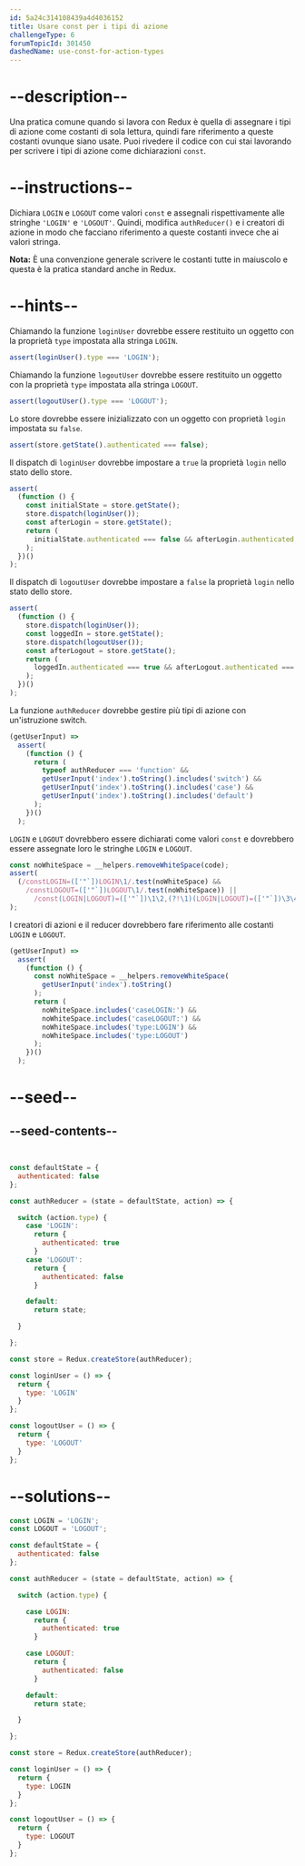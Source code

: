 ```yaml
---
id: 5a24c314108439a4d4036152
title: Usare const per i tipi di azione
challengeType: 6
forumTopicId: 301450
dashedName: use-const-for-action-types
---
```


# --description--

Una pratica comune quando si lavora con Redux è quella di assegnare i tipi di azione come costanti di sola lettura, quindi fare riferimento a queste costanti ovunque siano usate. Puoi rivedere il codice con cui stai lavorando per scrivere i tipi di azione come dichiarazioni `const`.

# --instructions--

Dichiara `LOGIN` e `LOGOUT` come valori `const` e assegnali rispettivamente alle stringhe `'LOGIN'` e `'LOGOUT'`. Quindi, modifica `authReducer()` e i creatori di azione in modo che facciano riferimento a queste costanti invece che ai valori stringa.

**Nota:** È una convenzione generale scrivere le costanti tutte in maiuscolo e questa è la pratica standard anche in Redux.

# --hints--

Chiamando la funzione `loginUser` dovrebbe essere restituito un oggetto con la proprietà `type` impostata alla stringa `LOGIN`.

```js
assert(loginUser().type === 'LOGIN');
```

Chiamando la funzione `logoutUser` dovrebbe essere restituito un oggetto con la proprietà `type` impostata alla stringa `LOGOUT`.

```js
assert(logoutUser().type === 'LOGOUT');
```

Lo store dovrebbe essere inizializzato con un oggetto con proprietà `login` impostata su `false`.

```js
assert(store.getState().authenticated === false);
```

Il dispatch di `loginUser` dovrebbe impostare a `true` la proprietà `login` nello stato dello store.

```js
assert(
  (function () {
    const initialState = store.getState();
    store.dispatch(loginUser());
    const afterLogin = store.getState();
    return (
      initialState.authenticated === false && afterLogin.authenticated === true
    );
  })()
);
```

Il dispatch di `logoutUser` dovrebbe impostare a `false` la proprietà `login` nello stato dello store.

```js
assert(
  (function () {
    store.dispatch(loginUser());
    const loggedIn = store.getState();
    store.dispatch(logoutUser());
    const afterLogout = store.getState();
    return (
      loggedIn.authenticated === true && afterLogout.authenticated === false
    );
  })()
);
```

La funzione `authReducer` dovrebbe gestire più tipi di azione con un'istruzione switch.

```js
(getUserInput) =>
  assert(
    (function () {
      return (
        typeof authReducer === 'function' &&
        getUserInput('index').toString().includes('switch') &&
        getUserInput('index').toString().includes('case') &&
        getUserInput('index').toString().includes('default')
      );
    })()
  );
```

`LOGIN` e `LOGOUT` dovrebbero essere dichiarati come valori `const` e dovrebbero essere assegnate loro le stringhe `LOGIN` e `LOGOUT`.

```js
const noWhiteSpace = __helpers.removeWhiteSpace(code);
assert(
  (/constLOGIN=(['"`])LOGIN\1/.test(noWhiteSpace) &&
    /constLOGOUT=(['"`])LOGOUT\1/.test(noWhiteSpace)) ||
      /const(LOGIN|LOGOUT)=(['"`])\1\2,(?!\1)(LOGIN|LOGOUT)=(['"`])\3\4/.test(noWhiteSpace)
);
```

I creatori di azioni e il reducer dovrebbero fare riferimento alle costanti `LOGIN` e `LOGOUT`.

```js
(getUserInput) =>
  assert(
    (function () {
      const noWhiteSpace = __helpers.removeWhiteSpace(
        getUserInput('index').toString()
      );
      return (
        noWhiteSpace.includes('caseLOGIN:') &&
        noWhiteSpace.includes('caseLOGOUT:') &&
        noWhiteSpace.includes('type:LOGIN') &&
        noWhiteSpace.includes('type:LOGOUT')
      );
    })()
  );
```

# --seed--

## --seed-contents--

```js


const defaultState = {
  authenticated: false
};

const authReducer = (state = defaultState, action) => {

  switch (action.type) {
    case 'LOGIN': 
      return {
        authenticated: true
      }
    case 'LOGOUT': 
      return {
        authenticated: false
      }

    default:
      return state;

  }

};

const store = Redux.createStore(authReducer);

const loginUser = () => {
  return {
    type: 'LOGIN'
  }
};

const logoutUser = () => {
  return {
    type: 'LOGOUT'
  }
};
```

# --solutions--

```js
const LOGIN = 'LOGIN';
const LOGOUT = 'LOGOUT';

const defaultState = {
  authenticated: false
};

const authReducer = (state = defaultState, action) => {

  switch (action.type) {

    case LOGIN:
      return {
        authenticated: true
      }

    case LOGOUT:
      return {
        authenticated: false
      }

    default:
      return state;

  }

};

const store = Redux.createStore(authReducer);

const loginUser = () => {
  return {
    type: LOGIN
  }
};

const logoutUser = () => {
  return {
    type: LOGOUT
  }
};
```
